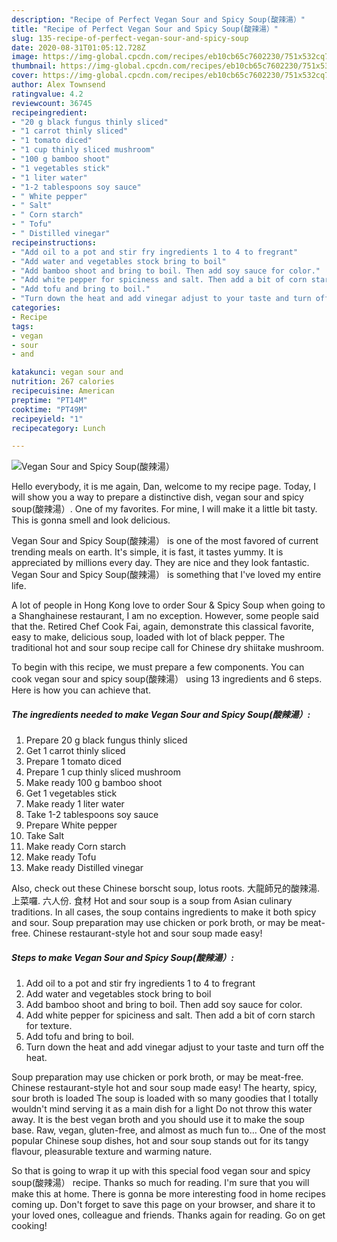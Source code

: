 ```yaml
---
description: "Recipe of Perfect Vegan Sour and Spicy Soup(酸辣湯）"
title: "Recipe of Perfect Vegan Sour and Spicy Soup(酸辣湯）"
slug: 135-recipe-of-perfect-vegan-sour-and-spicy-soup
date: 2020-08-31T01:05:12.728Z
image: https://img-global.cpcdn.com/recipes/eb10cb65c7602230/751x532cq70/vegan-sour-and-spicy-soup酸辣湯-recipe-main-photo.jpg
thumbnail: https://img-global.cpcdn.com/recipes/eb10cb65c7602230/751x532cq70/vegan-sour-and-spicy-soup酸辣湯-recipe-main-photo.jpg
cover: https://img-global.cpcdn.com/recipes/eb10cb65c7602230/751x532cq70/vegan-sour-and-spicy-soup酸辣湯-recipe-main-photo.jpg
author: Alex Townsend
ratingvalue: 4.2
reviewcount: 36745
recipeingredient:
- "20 g black fungus thinly sliced"
- "1 carrot thinly sliced"
- "1 tomato diced"
- "1 cup thinly sliced mushroom"
- "100 g bamboo shoot"
- "1 vegetables stick"
- "1 liter water"
- "1-2 tablespoons soy sauce"
- " White pepper"
- " Salt"
- " Corn starch"
- " Tofu"
- " Distilled vinegar"
recipeinstructions:
- "Add oil to a pot and stir fry ingredients 1 to 4 to fregrant"
- "Add water and vegetables stock bring to boil"
- "Add bamboo shoot and bring to boil. Then add soy sauce for color."
- "Add white pepper for spiciness and salt. Then add a bit of corn starch for texture."
- "Add tofu and bring to boil."
- "Turn down the heat and add vinegar adjust to your taste and turn off the heat."
categories:
- Recipe
tags:
- vegan
- sour
- and

katakunci: vegan sour and 
nutrition: 267 calories
recipecuisine: American
preptime: "PT14M"
cooktime: "PT49M"
recipeyield: "1"
recipecategory: Lunch

---
```



![Vegan Sour and Spicy Soup(酸辣湯）](https://img-global.cpcdn.com/recipes/eb10cb65c7602230/751x532cq70/vegan-sour-and-spicy-soup酸辣湯-recipe-main-photo.jpg)

Hello everybody, it is me again, Dan, welcome to my recipe page. Today, I will show you a way to prepare a distinctive dish, vegan sour and spicy soup(酸辣湯）. One of my favorites. For mine, I will make it a little bit tasty. This is gonna smell and look delicious.

Vegan Sour and Spicy Soup(酸辣湯） is one of the most favored of current trending meals on earth. It's simple, it is fast, it tastes yummy. It is appreciated by millions every day. They are nice and they look fantastic. Vegan Sour and Spicy Soup(酸辣湯） is something that I've loved my entire life.

A lot of people in Hong Kong love to order Sour &amp; Spicy Soup when going to a Shanghainese restaurant, I am no exception. However, some people said that the. Retired Chef Cook Fai, again, demonstrate this classical favorite, easy to make, delicious soup, loaded with lot of black pepper. The traditional hot and sour soup recipe call for Chinese dry shiitake mushroom.


To begin with this recipe, we must prepare a few components. You can cook vegan sour and spicy soup(酸辣湯） using 13 ingredients and 6 steps. Here is how you can achieve that.

<!--inarticleads1-->

##### The ingredients needed to make Vegan Sour and Spicy Soup(酸辣湯）:

1. Prepare 20 g black fungus thinly sliced
1. Get 1 carrot thinly sliced
1. Prepare 1 tomato diced
1. Prepare 1 cup thinly sliced mushroom
1. Make ready 100 g bamboo shoot
1. Get 1 vegetables stick
1. Make ready 1 liter water
1. Take 1-2 tablespoons soy sauce
1. Prepare  White pepper
1. Take  Salt
1. Make ready  Corn starch
1. Make ready  Tofu
1. Make ready  Distilled vinegar


Also, check out these Chinese borscht soup, lotus roots. 大龍師兄的酸辣湯.上菜囉. 六人份. 食材 Hot and sour soup is a soup from Asian culinary traditions. In all cases, the soup contains ingredients to make it both spicy and sour. Soup preparation may use chicken or pork broth, or may be meat-free. Chinese restaurant-style hot and sour soup made easy! 

<!--inarticleads2-->

##### Steps to make Vegan Sour and Spicy Soup(酸辣湯）:

1. Add oil to a pot and stir fry ingredients 1 to 4 to fregrant
1. Add water and vegetables stock bring to boil
1. Add bamboo shoot and bring to boil. Then add soy sauce for color.
1. Add white pepper for spiciness and salt. Then add a bit of corn starch for texture.
1. Add tofu and bring to boil.
1. Turn down the heat and add vinegar adjust to your taste and turn off the heat.


Soup preparation may use chicken or pork broth, or may be meat-free. Chinese restaurant-style hot and sour soup made easy! The hearty, spicy, sour broth is loaded The soup is loaded with so many goodies that I totally wouldn&#39;t mind serving it as a main dish for a light Do not throw this water away. It is the best vegan broth and you should use it to make the soup base. Raw, vegan, gluten-free, and almost as much fun to… One of the most popular Chinese soup dishes, hot and sour soup stands out for its tangy flavour, pleasurable texture and warming nature. 

So that is going to wrap it up with this special food vegan sour and spicy soup(酸辣湯） recipe. Thanks so much for reading. I'm sure that you will make this at home. There is gonna be more interesting food in home recipes coming up. Don't forget to save this page on your browser, and share it to your loved ones, colleague and friends. Thanks again for reading. Go on get cooking!
